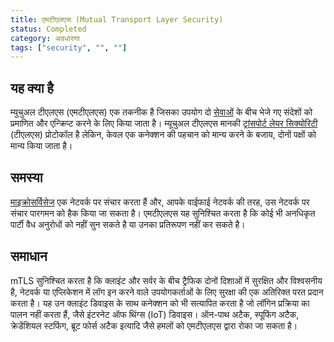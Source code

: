 ```yaml
---
title: एमटीएलएस (Mutual Transport Layer Security)
status: Completed
category: अवधारणा
tags: ["security", "", ""]
---
```


## यह क्या है

म्युचुअल टीएलएस (एमटीएलएस) एक तकनीक है जिसका उपयोग दो [सेवाओं](/service/) के बीच भेजे गए संदेशों को प्रमाणित और एन्क्रिप्ट करने के लिए किया जाता है।
म्यूचुअल टीएलएस मानकी [ट्रांसपोर्ट लेयर सिक्योरिटी](/transport-layer-security/) (टीएलएस) प्रोटोकॉल है लेकिन,
केवल एक कनेक्शन की पहचान को मान्य करने के बजाय, दोनों पक्षों को मान्य किया जाता है।

## समस्या

[माइक्रोसर्विसेज](/microservices/) एक नेटवर्क पर संचार करता हैं और,
आपके वाईफाई नेटवर्क की तरह, उस नेटवर्क पर संचार पारगमन को हैक किया जा सकता है।
एमटीएलएस यह सुनिश्चित करता है कि कोई भी अनधिकृत पार्टी वैध अनुरोधों को नहीं सुन सकते है या उनका प्रतिरूपण नहीं कर सकते है।

## समाधान

mTLS सुनिश्चित करता है कि क्लाइंट और सर्वर के बीच ट्रैफिक दोनों दिशाओं में सुरक्षित और विश्वसनीय है,
नेटवर्क या एप्लिकेशन में लॉग इन करने वाले उपयोगकर्ताओं के लिए सुरक्षा की एक अतिरिक्त परत प्रदान करता है।
यह उन क्लाइंट डिवाइस के साथ कनेक्शन को भी सत्यापित करता है जो लॉगिन प्रक्रिया का पालन नहीं करता हैं, जैसे इंटरनेट ऑफ थिंग्स (IoT) डिवाइस।
ऑन-पाथ अटैक, स्पूफिंग अटैक, क्रेडेंशियल स्टफिंग, ब्रूट फोर्स अटैक इत्यादि जैसे हमलों को एमटीएलएस द्वारा रोका जा सकता है।
